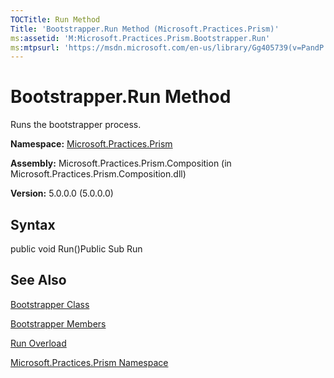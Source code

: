 ```yaml
---
TOCTitle: Run Method
Title: 'Bootstrapper.Run Method (Microsoft.Practices.Prism)'
ms:assetid: 'M:Microsoft.Practices.Prism.Bootstrapper.Run'
ms:mtpsurl: 'https://msdn.microsoft.com/en-us/library/Gg405739(v=PandP.50)'
---
```



# Bootstrapper.Run Method

Runs the bootstrapper process.

**Namespace:** [Microsoft.Practices.Prism](https://msdn.microsoft.com/library/microsoft.practices.prism)
**Assembly:** Microsoft.Practices.Prism.Composition (in Microsoft.Practices.Prism.Composition.dll)

**Version:** 5.0.0.0 (5.0.0.0)

## Syntax

public void Run()Public Sub Run

## See Also

[Bootstrapper Class](https://msdn.microsoft.com/library/microsoft.practices.prism.bootstrapper)

[Bootstrapper Members](https://msdn.microsoft.com/allmembers.t:microsoft.practices.prism.bootstrapper)

[Run Overload](https://msdn.microsoft.com/overload:microsoft.practices.prism.bootstrapper.run)

[Microsoft.Practices.Prism Namespace](https://msdn.microsoft.com/library/microsoft.practices.prism)
